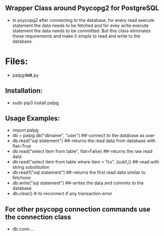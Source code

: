 ## Wrapper Class around Psycopg2 for PostgreSQL
* In psycopg2 after connecting to the database, for every read execute statement the data needs to be fetched and for evey write execute statement the data needs to be committed. But this class eliminates these requirements and make it simple to read and write to the database.

# Files:
* palpg/__init__.py

## Installation:
* sudo pip3 install palpg

## Usage Examples:
* import palpg
* db = palpg.db("dbname", "user")  ##-connect to the database as user
* db.read("sql statement")  ##-returns the read data from database with flat=True
* db.read("select item from table", flat=False)  ##-returns the raw read data 
* db.read("select item from table where item = %s", (sub1,))  ##-read with string substitution
* db.read1("sql statement")  ##-returns the first read data similar to fetchone
* db.write("sql statement")  ##-writes the data and commits to the database
* db.clear()  #-to reconnect if any transaction error

## For other psycopg connection commands use the connection class
* db.conn....
